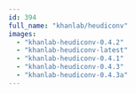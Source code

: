 ```yaml
---
id: 394
full_name: "khanlab/heudiconv"
images: 
  - "khanlab-heudiconv-0.4.2"
  - "khanlab-heudiconv-latest"
  - "khanlab-heudiconv-0.4.1"
  - "khanlab-heudiconv-0.4.3"
  - "khanlab-heudiconv-0.4.3a"
---
```

